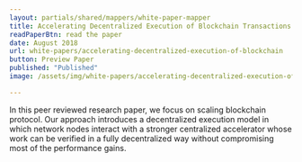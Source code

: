 ```yaml
---
layout: partials/shared/mappers/white-paper-mapper
title: Accelerating Decentralized Execution of Blockchain Transactions Towards Centralized Performance
readPaperBtn: read the paper
date: August 2018
url: white-papers/accelerating-decentralized-execution-of-blockchain
button: Preview Paper
published: "Published"
image: /assets/img/white-papers/accelerating-decentralized-execution-of-blockchain.png

---
```


In this peer reviewed research paper, we focus on scaling blockchain protocol. Our approach introduces a decentralized execution model in which network nodes interact with a stronger centralized accelerator whose work can be verified in a fully decentralized way without compromising most of the performance gains.